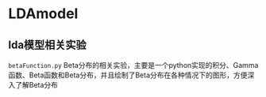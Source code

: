 # LDAmodel
## lda模型相关实验

`betaFunction.py` Beta分布的相关实验，主要是一个python实现的积分、Gamma函数、Beta函数和Beta分布，并且绘制了Beta分布在各种情况下的图形，方便深入了解Beta分布
